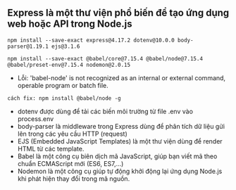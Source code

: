 ## Express là một thư viện phổ biến để tạo ứng dụng web hoặc API trong Node.js

```
npm install --save-exact express@4.17.2 dotenv@10.0.0 body-parser@1.19.1 ejs@3.1.6
```

```
npm install --save-exact @babel/core@7.15.4 @babel/node@7.15.4 @babel/preset-env@7.15.4 nodemon@2.0.15
```
- Lỗi: 'babel-node' is not recognized as an internal or external command, operable program or batch file.

```
cách fix: npm install @babel/node -g
```

- dotenv được dùng để tải các biến môi trường từ file .env vào process.env
- body-parser là middleware trong Express dùng để phân tích dữ liệu gửi lên trong các yêu cầu HTTP (request)
- EJS (Embedded JavaScript Templates) là một thư viện dùng để render HTML từ các template.
- Babel là một công cụ biên dịch mã JavaScript, giúp bạn viết mã theo chuẩn ECMAScript mới (ES6, ES7,...)
- Nodemon là một công cụ giúp tự động khởi động lại ứng dụng Node.js khi phát hiện thay đổi trong mã nguồn. 
